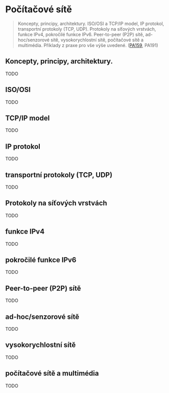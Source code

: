 # Počítačové sítě

> Koncepty, principy, architektury. ISO/OSI a TCP/IP model, IP protokol, transportní protokoly (TCP, UDP). Protokoly na síťových vrstvách, funkce IPv4, pokročilé funkce IPv6. Peer-to-peer (P2P) sítě, ad-hoc/senzorové sítě, vysokorychlostní sítě, počítačové sítě a multimédia. Příklady z praxe pro vše výše uvedené. ([PA159](https://is.muni.cz/auth/el/fi/podzim2022/PA159/um/), PA191)

## Koncepty, principy, architektury.
TODO

## ISO/OSI
TODO

## TCP/IP model
TODO

## IP protokol
TODO

## transportní protokoly (TCP, UDP)
TODO

## Protokoly na síťových vrstvách
TODO

## funkce IPv4
TODO

## pokročilé funkce IPv6
TODO

## Peer-to-peer (P2P) sítě
TODO

## ad-hoc/senzorové sítě
TODO

## vysokorychlostní sítě
TODO

## počítačové sítě a multimédia
TODO

